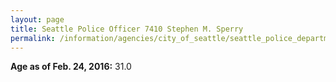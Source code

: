 ```yaml
---
layout: page
title: Seattle Police Officer 7410 Stephen M. Sperry
permalink: /information/agencies/city_of_seattle/seattle_police_department/copbook/7410/
---
```


**Age as of Feb. 24, 2016:** 31.0
